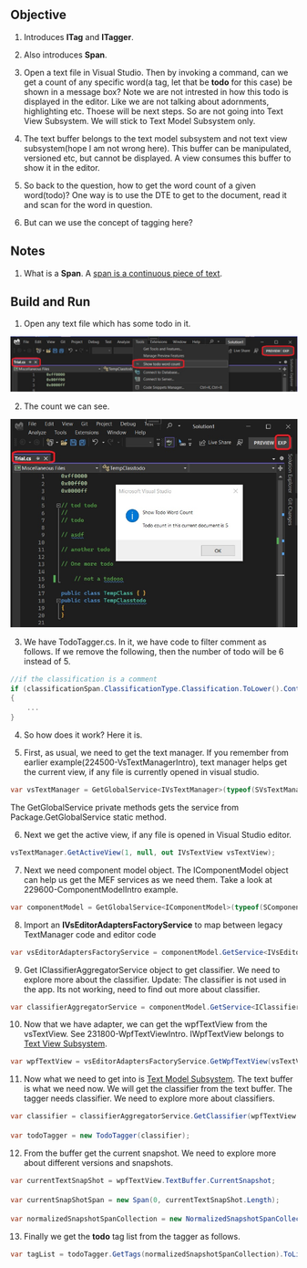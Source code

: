 ## Objective 

1. Introduces **ITag** and **ITagger**.

2. Also introduces **Span**. 

3. Open a text file in Visual Studio. Then by invoking a command, can we get a count of any specific word(a tag, let that be **todo** for this case) be shown in a message box? Note we are not intrested in how this todo is displayed in the editor. Like we are not talking about adornments, highlighting etc. Thoese will be next steps. So are not going into Text View Subsystem. We will stick to Text Model Subsystem only. 

4. The text buffer belongs to the text model subsystem and not text view subsystem(hope I am not wrong here). This buffer can be manipulated, versioned etc, but cannot be displayed. A view consumes this buffer to show it in the editor.

5. So back to the question, how to get the word count of a given word(todo)? One way is to use the DTE to get to the document, read it and scan for the word in question.

6. But can we use the concept of tagging here?

## Notes
1. What is a **Span**. A [span is a continuous piece of text](https://learn.microsoft.com/en-us/visualstudio/extensibility/inside-the-editor#spans-and-normalizedspancollections).

## Build and Run

1. Open any text file which has some todo in it.

![Invoke Command](images/49_50ToolsShowToDoWordCountCommand.jpg)

2. The count we can see.

![Execute Command](images/50_50OpenTrialFileExecuteCommand.jpg)

3. We have TodoTagger.cs. In it, we have code to filter comment as follows. If we remove the following, then the number of todo will be 6 instead of 5. 

```cs
//if the classification is a comment
if (classificationSpan.ClassificationType.Classification.ToLower().Contains("comment"))
{
    ...
}
```

4. So how does it work? Here it is.

5. First, as usual, we need to get the text manager. If you remember from earlier example(224500-VsTextManagerIntro), text manager helps get the current view, if any file is currently opened in visual studio.
```cs
var vsTextManager = GetGlobalService<IVsTextManager>(typeof(SVsTextManager));
```
The GetGlobalService private methods gets the service from Package.GetGlobalService static method.

6. Next we get the active view, if any file is opened in Visual Studio editor.
```cs
vsTextManager.GetActiveView(1, null, out IVsTextView vsTextView);
```

7. Next we need component model object. The IComponentModel object can help us get the MEF services as we need them. Take a look at 229600-ComponentModelIntro example.
```cs
var componentModel = GetGlobalService<IComponentModel>(typeof(SComponentModel));
```

8. Import an **IVsEditorAdaptersFactoryService** to map between legacy TextManager code and editor code 
```cs
var vsEditorAdaptersFactoryService = componentModel.GetService<IVsEditorAdaptersFactoryService>();
```

9. Get IClassifierAggregatorService object to get classifier. We need to explore more about the classifier. 
Update: The classifier is not used in the app. Its not working, need to find out more about classifier.

```cs
var classifierAggregatorService = componentModel.GetService<IClassifierAggregatorService>();
```

10. Now that we have adapter, we can get the wpfTextView from the vsTextView. See 231800-WpfTextViewIntro. IWpfTextView belongs to [Text View Subsystem](https://learn.microsoft.com/en-us/visualstudio/extensibility/inside-the-editor#text-view-subsystem). 

```cs
var wpfTextView = vsEditorAdaptersFactoryService.GetWpfTextView(vsTextView);
```

11. Now what we need to get into is [Text Model Subsystem](https://learn.microsoft.com/en-us/visualstudio/extensibility/inside-the-editor#text-model-subsystem). The text buffer is what we need now. We will get the classifier from the text buffer. The tagger needs classifier. We need to explore more about classifiers.

```cs
var classifier = classifierAggregatorService.GetClassifier(wpfTextView.TextBuffer);

var todoTagger = new TodoTagger(classifier);
```

12. From the buffer get the current snapshot. We need to explore more about different versions and snapshots.

```cs
var currentTextSnapShot = wpfTextView.TextBuffer.CurrentSnapshot;

var currentSnapShotSpan = new Span(0, currentTextSnapShot.Length);

var normalizedSnapshotSpanCollection = new NormalizedSnapshotSpanCollection(currentTextSnapShot, currentSnapShotSpan);
```

13. Finally we get the **todo** tag list from the tagger as follows. 

```cs
var tagList = todoTagger.GetTags(normalizedSnapshotSpanCollection).ToList();
```




